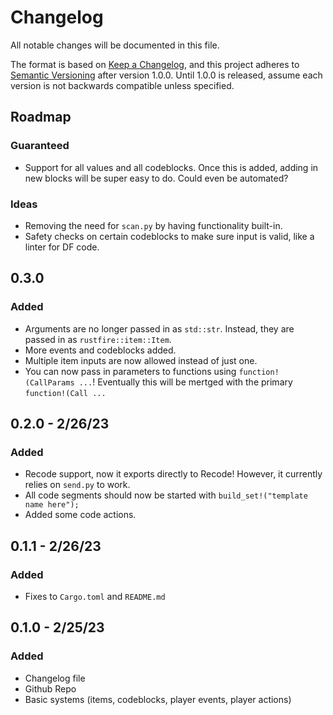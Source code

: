 # Changelog
All notable changes will be documented in this file.

The format is based on [Keep a Changelog](https://keepachangelog.com/en/1.0.0/),
and this project adheres to [Semantic Versioning](https://semver.org/spec/v2.0.0.html) after version 1.0.0. Until 1.0.0 is released, assume each version is not backwards compatible unless specified.

## Roadmap
### Guaranteed
- Support for all values and all codeblocks. Once this is added, adding in new blocks will be super easy to do. Could even be automated?
### Ideas
- Removing the need for `scan.py` by having functionality built-in.
- Safety checks on certain codeblocks to make sure input is valid, like a linter for DF code.
## 0.3.0
### Added
- Arguments are no longer passed in as `std::str`. Instead, they are passed in as `rustfire::item::Item`.
- More events and codeblocks added.
- Multiple item inputs are now allowed instead of just one.
- You can now pass in parameters to functions using `function!(CallParams ...`! Eventually this will be mertged with the primary `function!(Call ...` 
## 0.2.0 - 2/26/23
### Added
- Recode support, now it exports directly to Recode! However, it currently relies on `send.py` to work.
- All code segments should now be started with `build_set!("template name here");`
- Added some code actions.
## 0.1.1 - 2/26/23
### Added
- Fixes to `Cargo.toml` and `README.md`
## 0.1.0 - 2/25/23
### Added
- Changelog file
- Github Repo
- Basic systems (items, codeblocks, player events, player actions)
